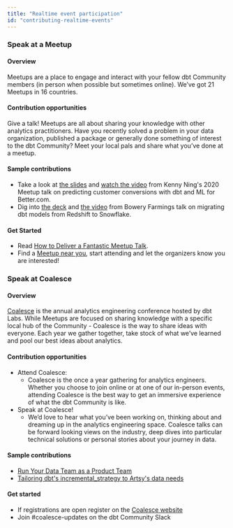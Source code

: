 ```yaml
---
title: "Realtime event participation"
id: "contributing-realtime-events"
---
```


### Speak at a Meetup

#### Overview

Meetups are a place to engage and interact with your fellow dbt Community members (in person when possible but sometimes online). We’ve got 21 Meetups in 16 countries.

#### Contribution opportunities

Give a talk! Meetups are all about sharing your knowledge with other analytics practitioners. Have you recently solved a problem in your data organization, published a package or generally done something of interest to the dbt Community? Meet your local pals and share what you’ve done at a meetup.

#### Sample contributions

- Take a look at [the slides](https://docs.google.com/presentation/d/1iqVjzxxRggMnRoI40ku88miDKw795djpKV_v4bbLpPE/edit#slide=id.g553a984de0_0_19) and [watch the video](https://www.youtube.com/watch?v=BF7HH8JDUS0) from Kenny Ning's 2020 Meetup talk on predicting customer conversions with dbt and ML for Better.com.
- Dig into [the deck](https://docs.google.com/presentation/d/1wE8NSkFPLFKGQ8fvFUUKoZFVoUhws_FhFip-9mDhoPU/edit#slide=id.p) and [the video](https://www.youtube.com/watch?v=VhH614WVufM) from Bowery Farmings talk on migrating dbt models from Redshift to Snowflake.

#### Get Started

- Read [How to Deliver a Fantastic Meetup Talk](https://www.getdbt.com/community/speaking-at-a-meetup/).
- Find a [Meetup near you](https://www.meetup.com/pro/dbt/), start attending and let the organizers know you are interested!

### Speak at Coalesce

#### Overview

[Coalesce](https://coalesce.getdbt.com/) is the annual analytics engineering conference hosted by dbt Labs. While Meetups are focused on sharing knowledge with a specific local hub of the Community - Coalesce is the way to share ideas with everyone. Each year we gather together, take stock of what we’ve learned and pool our best ideas about analytics.

#### Contribution opportunities

- Attend Coalesce:
  - Coalesce is the once a year gathering for analytics engineers. Whether you choose to join online or at one of our in-person events, attending Coalesce is the best way to get an immersive experience of what the dbt Community is like.
- Speak at Coalesce!
  - We’d love to hear what you’ve been working on, thinking about and dreaming up in the analytics engineering space. Coalesce talks can be forward looking views on the industry, deep dives into particular technical solutions or personal stories about your journey in data.

#### Sample contributions

- [Run Your Data Team as a Product Team](https://www.getdbt.com/coalesce-2020/run-your-data-team-as-a-product-team/)
- [Tailoring dbt's incremental_strategy to Artsy's data needs](https://www.getdbt.com/coalesce-2021/tailoring-dbts-incremental-strategy-to-artsys-data-needs/)

#### Get started

- If registrations are open register on the [Coalesce website](https://coalesce.getdbt.com/)
- Join #coalesce-updates on the dbt Community Slack
